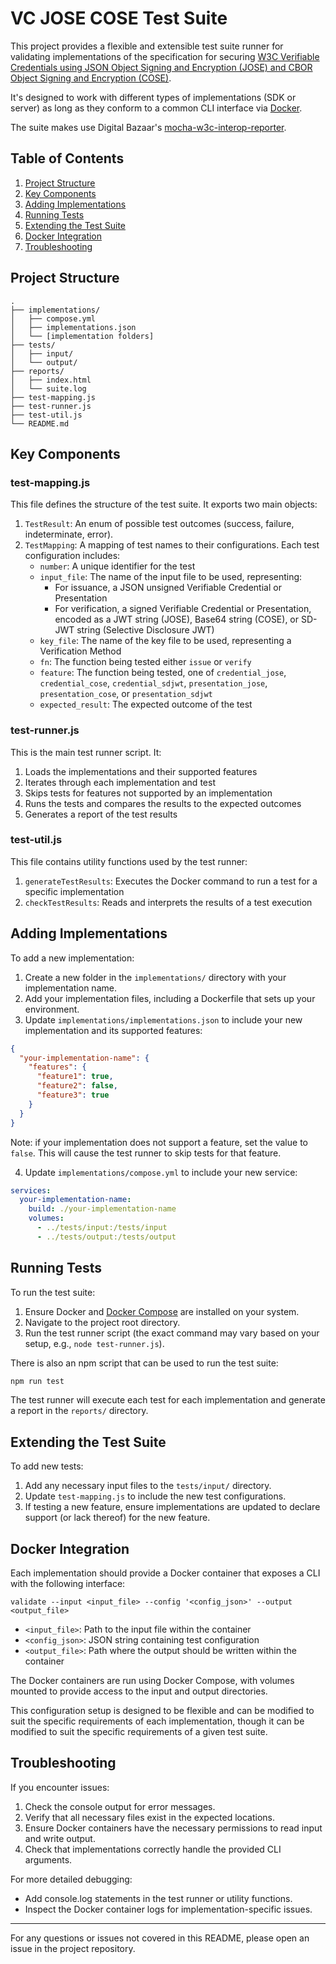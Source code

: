 # VC JOSE COSE Test Suite

This project provides a flexible and extensible test suite runner for validating implementations of the specification
for securing [W3C Verifiable Credentials using JSON Object Signing and Encryption (JOSE) and CBOR Object Signing and
Encryption (COSE)](https://www.w3.org/TR/vc-jose-cose).

It's designed to work with different types of implementations (SDK or server) as long as they conform to a common CLI
interface via [Docker](https://www.docker.com/).

The suite makes use Digital Bazaar's [mocha-w3c-interop-reporter](https://github.com/digitalbazaar/mocha-w3c-interop-reporter).

## Table of Contents

1. [Project Structure](#project-structure)
2. [Key Components](#key-components)
3. [Adding Implementations](#adding-implementations)
4. [Running Tests](#running-tests)
5. [Extending the Test Suite](#extending-the-test-suite)
6. [Docker Integration](#docker-integration)
7. [Troubleshooting](#troubleshooting)

## Project Structure

```
.
├── implementations/
│   ├── compose.yml
│   ├── implementations.json
│   └── [implementation folders]
├── tests/
│   ├── input/
│   └── output/
├── reports/
│   ├── index.html
│   └── suite.log
├── test-mapping.js
├── test-runner.js
├── test-util.js
└── README.md
```

## Key Components

### test-mapping.js

This file defines the structure of the test suite. It exports two main objects:

1. `TestResult`: An enum of possible test outcomes (success, failure, indeterminate, error).
2. `TestMapping`: A mapping of test names to their configurations. Each test configuration includes:
    - `number`: A unique identifier for the test
    - `input_file`: The name of the input file to be used, representing:
      - For issuance, a JSON unsigned Verifiable Credential or Presentation
      - For verification, a signed Verifiable Credential or Presentation, encoded as a JWT string (JOSE), 
        Base64 string (COSE), or SD-JWT string (Selective Disclosure JWT)
    - `key_file`: The name of the key file to be used, representing a Verification Method
    - `fn`: The function being tested either `issue` or `verify`
    - `feature`: The function being tested, one of `credential_jose`, `credential_cose`, `credential_sdjwt`, 
      `presentation_jose`, `presentation_cose`, or `presentation_sdjwt`
    - `expected_result`: The expected outcome of the test

### test-runner.js

This is the main test runner script. It:

1. Loads the implementations and their supported features
2. Iterates through each implementation and test
3. Skips tests for features not supported by an implementation
4. Runs the tests and compares the results to the expected outcomes
5. Generates a report of the test results

### test-util.js

This file contains utility functions used by the test runner:

1. `generateTestResults`: Executes the Docker command to run a test for a specific implementation
2. `checkTestResults`: Reads and interprets the results of a test execution

## Adding Implementations

To add a new implementation:

1. Create a new folder in the `implementations/` directory with your implementation name.
2. Add your implementation files, including a Dockerfile that sets up your environment.
3. Update `implementations/implementations.json` to include your new implementation and its supported features:

```json
{
  "your-implementation-name": {
    "features": {
      "feature1": true,
      "feature2": false,
      "feature3": true
    }
  }
}
```

Note: if your implementation does not support a feature, set the value to `false`. This will cause the test runner to
skip tests for that feature.

4. Update `implementations/compose.yml` to include your new service:

```yaml
services:
  your-implementation-name:
    build: ./your-implementation-name
    volumes:
      - ../tests/input:/tests/input
      - ../tests/output:/tests/output
```

## Running Tests

To run the test suite:

1. Ensure Docker and [Docker Compose](https://docs.docker.com/compose/) are installed on your system.
2. Navigate to the project root directory.
3. Run the test runner script (the exact command may vary based on your setup, e.g., `node test-runner.js`).

There is also an npm script that can be used to run the test suite:

```sh
npm run test
```

The test runner will execute each test for each implementation and generate a report in the `reports/` directory.

## Extending the Test Suite

To add new tests:

1. Add any necessary input files to the `tests/input/` directory.
2. Update `test-mapping.js` to include the new test configurations.
3. If testing a new feature, ensure implementations are updated to declare support (or lack thereof) for the new feature.

## Docker Integration

Each implementation should provide a Docker container that exposes a CLI with the following interface:

```
validate --input <input_file> --config '<config_json>' --output <output_file>
```

- `<input_file>`: Path to the input file within the container
- `<config_json>`: JSON string containing test configuration
- `<output_file>`: Path where the output should be written within the container

The Docker containers are run using Docker Compose, with volumes mounted to provide access to the input and output directories.

This configuration setup is designed to be flexible and can be modified to suit the specific requirements of each implementation,
though it can be modified to suit the specific requirements of a given test suite.

## Troubleshooting

If you encounter issues:

1. Check the console output for error messages.
2. Verify that all necessary files exist in the expected locations.
3. Ensure Docker containers have the necessary permissions to read input and write output.
4. Check that implementations correctly handle the provided CLI arguments.

For more detailed debugging:
- Add console.log statements in the test runner or utility functions.
- Inspect the Docker container logs for implementation-specific issues.

---

For any questions or issues not covered in this README, please open an issue in the project repository.
